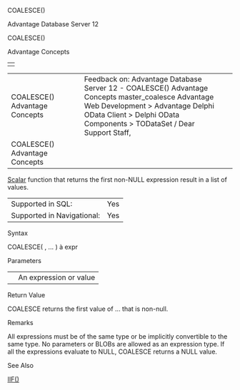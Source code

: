 COALESCE()




Advantage Database Server 12  

COALESCE()

Advantage Concepts

|  |
| --- |
|  |

|  |  |  |  |  |
| --- | --- | --- | --- | --- |
| COALESCE()  Advantage Concepts |  |  | Feedback on: Advantage Database Server 12 - COALESCE() Advantage Concepts master\_coalesce Advantage Web Development > Advantage Delphi OData Client > Delphi OData Components > TODataSet / Dear Support Staff, |  |
| COALESCE()  Advantage Concepts |  |  |  |  |

[Scalar](master_supported_scalar_functions.htm) function that returns the first non-NULL expression result in a list of values.

|  |  |
| --- | --- |
| Supported in SQL: | Yes |
| Supported in Navigational: | Yes |

Syntax

COALESCE( <expr1>, ... <exprn> ) à expr

Parameters

|  |  |
| --- | --- |
| <exprn> | An expression or value |

Return Value

COALESCE returns the first value of <expr1> ... <exprn> that is non-null.

Remarks

All expressions must be of the same type or be implicitly convertible to the same type. No parameters or BLOBs are allowed as an expression type. If all the expressions evaluate to NULL, COALESCE returns a NULL value.

See Also

[IIF()](master_iif.htm)